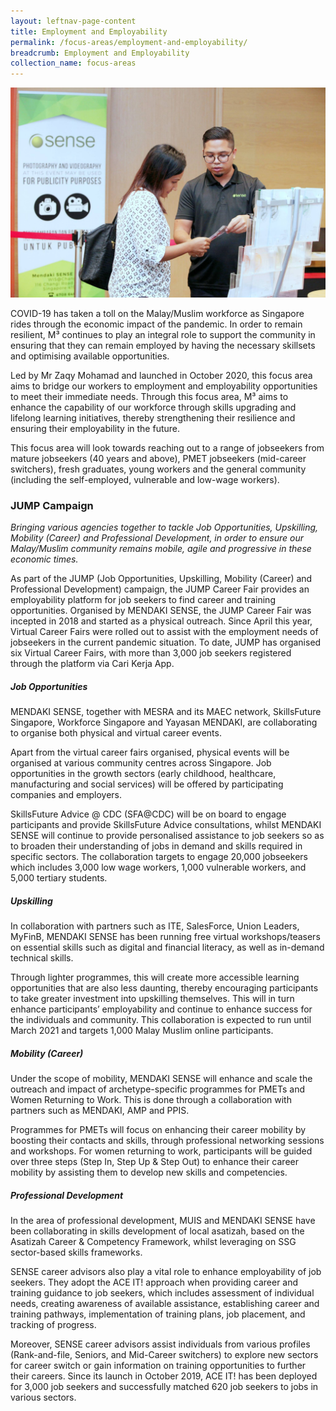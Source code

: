 ```yaml
---
layout: leftnav-page-content
title: Employment and Employability
permalink: /focus-areas/employment-and-employability/
breadcrumb: Employment and Employability
collection_name: focus-areas
---
```


![Employment and Employability](/images/focus-area-employment.jpg)

COVID-19 has taken a toll on the Malay/Muslim workforce as Singapore rides through the economic impact of the pandemic. In order to remain resilient, M³ continues to play an integral role to support the community in ensuring that they can remain employed by having the necessary skillsets and optimising available opportunities.

Led by Mr Zaqy Mohamad and launched in October 2020, this focus area aims to bridge our workers to employment and employability opportunities to meet their immediate needs. Through this focus area, M³ aims to enhance the capability of our workforce through skills upgrading and lifelong learning initiatives, thereby strengthening their resilience and ensuring their employability in the future. 

This focus area will look towards reaching out to a range of jobseekers from mature jobseekers (40 years and above), PMET jobseekers (mid-career switchers), fresh graduates, young workers and the general community (including the self-employed, vulnerable and low-wage workers).

### **JUMP Campaign**
*Bringing various agencies together to tackle Job Opportunities, Upskilling, Mobility (Career) and Professional Development, in order to ensure our Malay/Muslim community remains mobile, agile and progressive in these economic times.*

As part of the JUMP (Job Opportunities, Upskilling, Mobility (Career) and Professional Development) campaign, the JUMP Career Fair provides an employability platform for job seekers to find career and training opportunities. Organised by MENDAKI SENSE, the JUMP Career Fair was incepted in 2018 and started as a physical outreach. Since April this year, Virtual Career Fairs were rolled out to assist with the employment needs of jobseekers in the current pandemic situation. To date, JUMP has organised six Virtual Career Fairs, with more than 3,000 job seekers registered through the platform via Cari Kerja App. 

##### **Job Opportunities**
MENDAKI SENSE, together with MESRA and its MAEC network, SkillsFuture Singapore, Workforce Singapore and Yayasan MENDAKI, are collaborating to organise both physical and virtual career events. <br>

Apart from the virtual career fairs organised, physical events will be organised at various community centres across Singapore. Job opportunities in the growth sectors (early childhood, healthcare, manufacturing and social services) will be offered by participating companies and employers. <br>

SkillsFuture Advice @ CDC (SFA@CDC) will be on board to engage participants and provide SkillsFuture Advice consultations, whilst MENDAKI SENSE will continue to provide personalised assistance to job seekers so as to broaden their understanding of jobs in demand and skills required in specific sectors. The collaboration targets to engage 20,000 jobseekers which includes 3,000 low wage workers, 1,000 vulnerable workers, and 5,000 tertiary students. 

##### **Upskilling**
In collaboration with partners such as ITE, SalesForce, Union Leaders, MyFinB, MENDAKI SENSE has been running free virtual workshops/teasers on essential skills such as digital and financial literacy, as well as in-demand technical skills. <br>

Through lighter programmes, this will create more accessible learning opportunities that are also less daunting, thereby encouraging participants to take greater investment into upskilling themselves. This will in turn enhance participants’ employability and continue to enhance success for the individuals and community. This collaboration is expected to run until March 2021 and targets 1,000 Malay Muslim online participants. 

##### **Mobility (Career)**
Under the scope of mobility, MENDAKI SENSE will enhance and scale the outreach and impact of archetype-specific programmes for PMETs and Women Returning to Work. This is done through a collaboration with partners such as MENDAKI, AMP and PPIS. <br>

Programmes for PMETs will focus on enhancing their career mobility by boosting their contacts and skills, through professional networking sessions and workshops. For women returning to work, participants will be guided over three steps (Step In, Step Up & Step Out) to enhance their career mobility by assisting them to develop new skills and competencies. 

##### **Professional Development**
In the area of professional development, MUIS and MENDAKI SENSE have been collaborating in skills development of local asatizah, based on the Asatizah Career & Competency Framework, whilst leveraging on SSG sector-based skills frameworks. <br>

SENSE career advisors also play a vital role to enhance employability of job seekers. They adopt the ACE IT! approach when providing career and training guidance to job seekers, which includes assessment of individual needs, creating awareness of available assistance, establishing career and training pathways, implementation of training plans, job placement, and tracking of progress. <br>

Moreover, SENSE career advisors assist individuals from various profiles (Rank-and-file, Seniors, and Mid-Career switchers) to explore new sectors for career switch or gain information on training opportunities to further their careers. Since its launch in October 2019, ACE IT! has been deployed for 3,000 job seekers and successfully matched 620 job seekers to jobs in various sectors.
